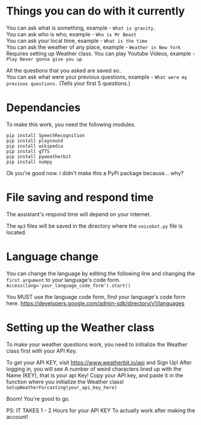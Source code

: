 # Things you can do with it currently
You can ask what is something, example - `What is gravity.`<br />
You can ask who is who, example - `Who is Mr Beast`<br />
You can ask your local time, example - `What is the time`<br />
You can ask the weather of any place, example - `Weather in New York`<br /> Requires setting up Weather class.
You can play Youtube Videos, example - `Play Never gonna give you up`

All the questions that you asked are saved so..<br />
You can ask what were your previous questions, example - `What were my previous questions.` (Tells your first 5 questions.)

# Dependancies

To make this work, you need the following modules.

```
pip install SpeechRecognition
pip install playsound
pip install wikipedia
pip install gTTS
pip install pyweatherbit
pip install numpy
```
Ok you're good now.
I didn't make this a PyPi package because... why?

# File saving and respond time
The assistant's respond time will depend on your internet.

The `mp3` files will be saved in the directory where the `voicebot.py` file is located.

# Language change
You can change the language by editing the following line and changing the `first argument` to your language's code form. `Access(lang='your_language_code_form').start()`

You MUST use the language code form, find your language's code form here. https://developers.google.com/admin-sdk/directory/v1/languages

# Setting up the Weather class
To make your weather questions work, you need to initialize the Weather class first with your API Key.

To get your API KEY, visit https://www.weatherbit.io/api and Sign Up!
After logging in, you will see A number of weird characters lined up with the Name (KEY), that is your api Key!
Copy your API key, and paste it in the function where you initialize the Weather class! 
`SetupWeatherForcasting(your_api_key_here)`

Boom! You're good to go.

PS: IT TAKES 1 - 2 Hours for your API KEY To actually work after making the account!